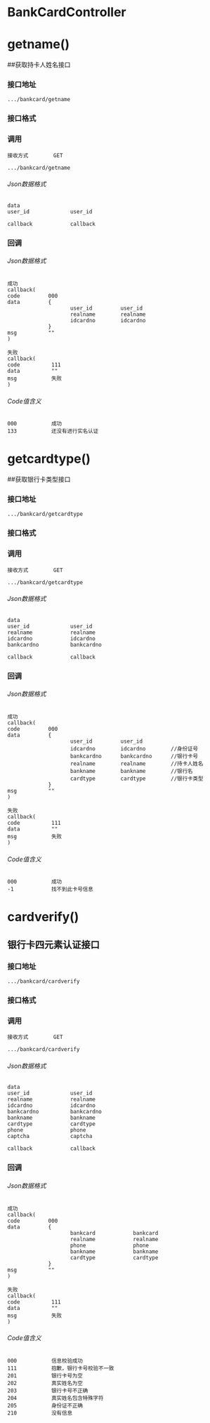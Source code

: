 # BankCardController #
# getname() #
##获取持卡人姓名接口


### 接口地址


```
.../bankcard/getname
```

### 接口格式

### 调用

```
接收方式        GET
```

```
.../bankcard/getname
```

###### Json数据格式
```
data
user_id             user_id        

callback            callback
```

### 回调
###### Json数据格式

```
成功
callback(
code         000
data         {
                    user_id         user_id
                    realname        realname
                    idcardno        idcardno
             }
msg          ""
)
```

```
失败
callback(
code          111
data          ""
msg           失败
)
```

###### Code值含义

```
000           成功
133           还没有进行实名认证

```
# getcardtype() #
##获取银行卡类型接口


### 接口地址


```
.../bankcard/getcardtype
```

### 接口格式

### 调用

```
接收方式        GET
```

```
.../bankcard/getcardtype
```

###### Json数据格式
```
data
user_id             user_id   
realname            realname
idcardno            idcardno
bankcardno          bankcardno

callback            callback
```

### 回调
###### Json数据格式

```
成功
callback(
code         000
data         {
                    user_id         user_id
                    idcardno        idcardno        //身份证号
                    bankcardno      bankcardno      //银行卡号
                    realname        realname        //持卡人姓名
                    bankname        bankname        //银行名
                    cardtype        cardtype        //银行卡类型
             }
msg          ""
)
```

```
失败
callback(
code          111
data          ""
msg           失败
)
```

###### Code值含义

```
000           成功
-1            找不到此卡号信息

```
# cardverify() #
## 银行卡四元素认证接口


### 接口地址


```
.../bankcard/cardverify
```

### 接口格式

### 调用

```
接收方式        GET
```

```
.../bankcard/cardverify
```

###### Json数据格式
```
data
user_id             user_id        
realname            realname
idcardno            idcardno
bankcardno          bankcardno
bankname            bankname
cardtype            cardtype
phone               phone
captcha             captcha

callback            callback
```

### 回调
###### Json数据格式

```
成功
callback(
code         000
data         {
                    bankcard            bankcard
                    realname            realname
                    phone               phone
                    bankname            bankname
                    cardtype            cardtype
             }
msg          ""
)
```

```
失败
callback(
code          111
data          ""
msg           失败
)
```

###### Code值含义

```
000           信息校验成功
111           抱歉，银行卡号校验不一致
201           银行卡号为空
202           真实姓名为空
203           银行卡号不正确
204           真实姓名包含特殊字符
205           身份证不正确
210           没有信息

```
